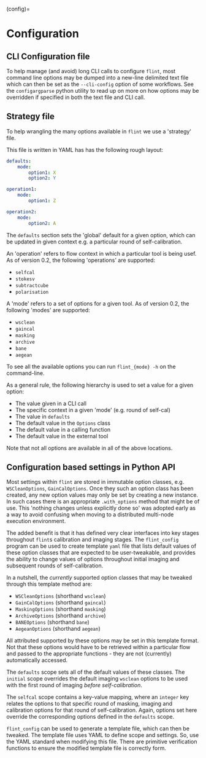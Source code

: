 (config)=
# Configuration

## CLI Configuration file

To help manage (and avoid) long CLI calls to configure `flint`, most command
line options may be dumped into a new-line delimited text file which can then be
set as the `--cli-config` option of some workflows. See the `configargparse`
python utility to read up on more on how options may be overridden if specified
in both the text file and CLI call.

## Strategy file

To help wrangling the many options available in `flint` we use a 'strategy' file.

This file is written in YAML has has the following rough layout:

```yaml
defaults:
    mode:
        option1: X
        option2: Y

operation1:
    mode:
        option1: Z

operation2:
    mode:
        option2: A
```

The `defaults` section sets the 'global' default for a given option, which can be updated in given context e.g. a particular round of self-calibration.

An 'operation' refers to flow context in which a particular tool is being usef. As of version 0.2, the following 'operations' are supported:

- `selfcal`
- `stokesv`
- `subtractcube`
- `polarisation`

A 'mode' refers to a set of options for a given tool. As of version 0.2, the following 'modes' are supported:

- `wsclean`
- `gaincal`
- `masking`
- `archive`
- `bane`
- `aegean`

To see all the available options you can run `flint_{mode} -h` on the command-line.

As a general rule, the following hierarchy is used to set a value for a given option:

- The value given in a CLI call
- The specific context in a given 'mode' (e.g. round of self-cal)
- The value in `defaults`
- The default value in the `Options` class
- The default value in a calling function
- The default value in the external tool

Note that not all options are available in all of the above locations.

## Configuration based settings in Python API

Most settings within `flint` are stored in immutable option classes, e.g.
`WSCleanOptions`, `GainCalOptions`. Once they such an option class has been
created, any new option values may only be set by creating a new instance. In
such cases there is an appropriate `.with_options` method that might be of use.
This 'nothing changes unless explicitly done so' was adopted early as a way to
avoid confusing when moving to a distributed multi-node execution environment.

The added benefit is that it has defined very clear interfaces into key stages
throughout `flint`s calibration and imaging stages. The `flint_config` program
can be used to create template `yaml` file that lists default values of these
option classes that are expected to be user-tweakable, and provides the ability
to change values of options throughout initial imaging and subsequent rounds of
self-calibration.

In a nutshell, the _currently_ supported option classes that may be tweaked
through this template method are:

- `WSCleanOptions` (shorthand `wsclean`)
- `GainCalOptions` (shorthand `gaincal`)
- `MaskingOptions` (shorthand `masking`)
- `ArchiveOptions` (shorthand `archive`)
- `BANEOptions` (shorthand `bane`)
- `AegeanOptions` (shorthand `aegean`)

All attributed supported by these options may be set in this template format.
Not that these options would have to be retrieved within a particular flow and
passed to the appropriate functions - they are not (currently) automatically
accessed.

The `defaults` scope sets all of the default values of these classes. The
`initial` scope overrides the default imaging `wsclean` options to be used with
the first round of imaging _before self-calibration_.

The `selfcal` scope contains a key-value mapping, where an `integer` key relates
the options to that specific round of masking, imaging and calibration options
for that round of self-calibration. Again, options set here override the
corresponding options defined in the `defaults` scope.

`flint_config` can be used to generate a template file, which can then be
tweaked. The template file uses YAML to define scope and settings. So, use the
YAML standard when modifying this file. There are primitive verification
functions to ensure the modified template file is correctly form.
